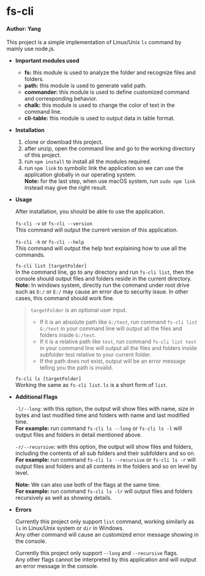 # fs-cli
#### Author: Yang

This project is a simple implementation of Linux/Unix `ls` command by mainly use node.js.

* **Important modules used**
  * **fs:** this module is used to analyze the folder and recognize files and folders.
  * **path:** this module is used to generate valid path.
  * **commander:** this module is used to define customized command and corresponding behavior.
  * **chalk:** this module is used to change the color of text in the command line.
  * **cli-table:** this module is used to output data in table format.
  
* **Installation**
  1. clone or download this project.
  2. after unzip, open the command line and go to the working directory of this project.
  3. run `npm install` to install all the modules required.
  4. run `npm link` to symbolic link the application so we can use the application globally in our operating system.\
  **Note:** for the last step, when use macOS system, run `sudo npm link` instead may give the right result.

* **Usage**

  After installation, you should be able to use the application.
  
  `fs-cli -v` or `fs-cli --version`\
  This command will output the current version of this application.

  `fs-cli -h` or `fs-cli --help`\
  This command will output the help text explaining how to use all the commands.

  `fs-cli list [targetFolder]`\
  In the command line, go to any directory and run `fs-cli list`, then the console should output files and folders reside in the current   directory.\
  **Note:** In windows system, directly run the command under root drive such as `D:/` or `E:/` may cause an error due to security issue.   In other cases, this command should work fine.
  
  > `targetFolder` is an optional user input.
  > * If it is an absolute path like `G:/test`, run command `fs-cli list G:/test` in your command line will output all the files and
  folders inside `G:/test`.
  > * If it is a relative path like `test`, run command `fs-cli list test` in your command line will output all the files and folders
  inside subfolder test relative to your current folder.
  > * If the path does not exist, output will be an error message telling you the path is invalid.

  `fs-cli ls [targetFolder]`\
  Working the same as `fs-cli list`. `ls` is a short form of `list`.

* **Additional Flags**

  `-l/--long`: with this option, the output will show files with name, size in bytes and last modified time and folders with name and       last modified time.\
  **For example:** run command `fs-cli ls --long` or `fs-cli ls -l` will output files and folders in detail mentioned above.

  `-r/--recursive`: with this option, the output will show files and folders, including the contents of all sub folders and their           subfolders and so on.\
  **For example:** run command `fs-cli ls --recursive` or `fs-cli ls -r` will output files and folders and all contents in the folders
  and so on level by level.

  **Note:** We can also use both of the flags at the same time.\
  **For example:** run command `fs-cli ls -lr` will output files and folders recursively as well as showing details.

* **Errors**

  Currently this project only support `list` command, working similarly as `ls` in Linux/Unix system or `dir` in Windows.\
  Any other command will cause an customized error message showing in the console.
  
  Currently this project only support `--long` and `--recursive` flags.\
  Any other flags cannot be interpreted by this application and will output an error message in the console.
